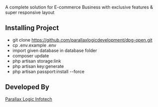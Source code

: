 A complete solution for E-commerce Business with exclusive features & super responsive layout

## Installing Project

- git clone https://github.com/parallaxlogicdevelopment/dpg-open.git
- cp .env.example .env
- import given database in database folder
- composer update
- php artisan storage:link
- php artisan key:generate
- php artisan passport:install --force

## Developed By

[Parallax Logic Infotech](https://parallaxlogic.com/)
